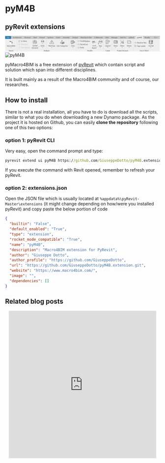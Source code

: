 # pyM4B

## pyRevit extensions

![pyM4B](src/assets/pym4b.png)
![pyM4B](/pym4b.png)

pyMacro4BIM is a free extension of <a href="https://pyrevitlabs.notion.site/pyRevit-bd907d6292ed4ce997c46e84b6ef67a0" target="_blank">pyRevit</a> which contain script and solution which span into different disciplines.

It is built mainly as a result of the Macro4BIM community and of course, our researches.

## How to install

There is not a real installation, all you have to do is download all the scripts, similar to what you do when
downloading a new Dynamo package.
As the project it is hosted on Github, you can easily **clone the repository** following one of this two options:

### option 1: pyRevit CLI

Very easy, open the command prompt and type:

```bat
pyrevit extend ui pyM4B https://github.com/GiuseppeDotto/pyM4B.extension.git --branch=main
```

If you execute the command with Revit opened, remember to refresh your pyRevit.

### option 2: extensions.json

Open the JSON file which is usually located at `%appdata%\pyRevit-Master\extensions` (it might change depending on how/were you installed pyRevit) and copy paste the below portion of code

```json
{
  "builtin": "False",
  "default_enabled": "True",
  "type": "extension",
  "rocket_mode_compatible": "True",
  "name": "pyM4B",
  "description": "Macro4BIM extension for PyRevit",
  "author": "Giuseppe Dotto",
  "author_profile": "https://github.com/GiuseppeDotto",
  "url": "https://github.com/GiuseppeDotto/pyM4B.extension.git",
  "website": "https://www.macro4bim.com/",
  "image": "",
  "dependencies": []
}
```

## Related blog posts

<center>
<iframe src="https://giphy.com/embed/Yj2nHhbGsNQSrGyvI7" width="480" height="480" frameBorder="0"></iframe>
</center>

